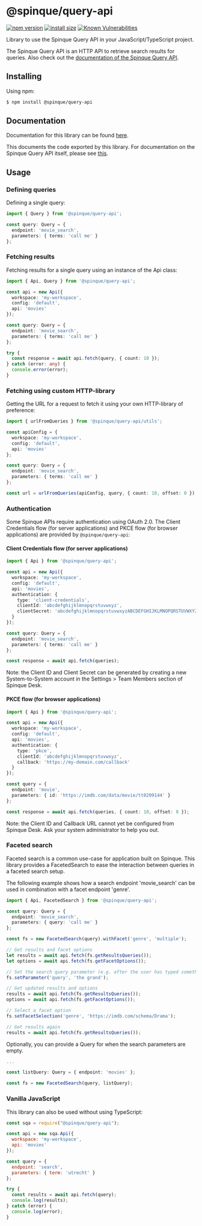 # @spinque/query-api

[![npm version](https://img.shields.io/npm/v/@spinque/query-api.svg?style=flat-square)](https://www.npmjs.org/package/@spinque/query-api)
[![install size](https://packagephobia.now.sh/badge?p=@spinque/query-api)](https://packagephobia.now.sh/result?p=@spinque/query-api)
[![Known Vulnerabilities](https://snyk.io/test/npm/@spinque/query-api/badge.svg)](https://snyk.io/test/npm/@spinque/query-api)

Library to use the Spinque Query API in your JavaScript/TypeScript project.

The Spinque Query API is an HTTP API to retrieve search results for queries. Also check out the [documentation of the Spinque Query API](https://docs.spinque.com/3.0/using-apis/basic.html).

## Installing

Using npm:

```bash
$ npm install @spinque/query-api
```

## Documentation

Documentation for this library can be found [here](https://spinque.github.io/query-api-ts/).

This documents the code exported by this library. For documentation on the Spinque Query API itself, please see [this](https://docs.spinque.com/3.0/using-apis/basic.html).

## Usage

### Defining queries

Defining a single query:

```typescript
import { Query } from '@spinque/query-api';

const query: Query = {
  endpoint: 'movie_search',
  parameters: { terms: 'call me' }
};
```

### Fetching results

Fetching results for a single query using an instance of the Api class:

```typescript
import { Api, Query } from '@spinque/query-api';

const api = new Api({
  workspace: 'my-workspace',
  config: 'default',
  api: 'movies'
});

const query: Query = {
  endpoint: 'movie_search',
  parameters: { terms: 'call me' }
};

try {
  const response = await api.fetch(query, { count: 10 });
} catch (error: any) {
  console.error(error);
}
```

### Fetching using custom HTTP-library

Getting the URL for a request to fetch it using your own HTTP-library of preference:

```typescript
import { urlFromQueries } from '@spinque/query-api/utils';

const apiConfig = {
  workspace: 'my-workspace',
  config: 'default',
  api: 'movies'
};

const query: Query = {
  endpoint: 'movie_search',
  parameters: { terms: 'call me' }
};

const url = urlFromQueries(apiConfig, query, { count: 10, offset: 0 });
```

### Authentication

Some Spinque APIs require authentication using OAuth 2.0. The Client Credentials flow (for server applications) and PKCE flow (for browser applications) are provided by `@spinque/query-api`:

#### Client Credentials flow (for server applications)

```typescript
import { Api } from '@spinque/query-api';

const api = new Api({
  workspace: 'my-workspace',
  config: 'default',
  api: 'movies',
  authentication: {
    type: 'client-credentials',
    clientId: 'abcdefghijklmnopqrstuvwxyz',
    clientSecret: 'abcdefghijklmnopqrstuvwxyzABCDEFGHIJKLMNOPQRSTUVWXYZ',
  }
});

const query: Query = {
  endpoint: 'movie_search',
  parameters: { terms: 'call me' }
};

const response = await api.fetch(queries);
```

Note: the Client ID and Client Secret can be generated by creating a new System-to-System account in the Settings > Team Members section of Spinque Desk.

#### PKCE flow (for browser applications)

```typescript
import { Api } from '@spinque/query-api';

const api = new Api({
  workspace: 'my-workspace',
  config: 'default',
  api: 'movies',
  authentication: {
    type: 'pkce',
    clientId: 'abcdefghijklmnopqrstuvwxyz',
    callback: 'https://my-domain.com/callback'
  }
});

const query = {
  endpoint: 'movie',
  parameters: { id: 'https://imdb.com/data/movie/tt0209144' }
};

const response = await api.fetch(queries, { count: 10, offset: 0 });
```

Note: the Client ID and Callback URL cannot yet be configured from Spinque Desk. Ask your system administrator to help you out.


### Faceted search

Faceted search is a common use-case for application built on Spinque.
This library provides a FacetedSearch to ease the interaction between queries in a faceted search setup.

The following example shows how a search endpoint 'movie_search' can be used in combination with a facet endpoint 'genre'.

```typescript
import { Api, FacetedSearch } from '@spinque/query-api';

const query: Query = {
  endpoint: 'movie_search',
  parameters: { query: 'call me' }
};

const fs = new FacetedSearch(query).withFacet('genre', 'multiple');

// Get results and facet options
let results = await api.fetch(fs.getResultsQueries());
let options = await api.fetch(fs.getFacetOptions());

// Set the search query parameter (e.g. after the user has typed something)
fs.setParameter('query', 'the grand');

// Get updated results and options
results = await api.fetch(fs.getResultsQueries());
options = await api.fetch(fs.getFacetOptions());

// Select a facet option
fs.setFacetSelection('genre', 'https://imdb.com/schema/Drama');

// Get results again
results = await api.fetch(fs.getResultsQueries());
```

Optionally, you can provide a Query for when the search parameters are empty.

```typescript
...

const listQuery: Query = { endpoint: 'movies' };

const fs = new FacetedSearch(query, listQuery);
```

### Vanilla JavaScript

This library can also be used without using TypeScript:

```javascript
const sqa = require("@spinque/query-api");

const api = new sqa.Api({
  workspace: 'my-workspace',
  api: 'movies'
});

const query = {
  endpoint: 'search',
  parameters: { term: 'utrecht' }
};

try {
  const results = await api.fetch(query);
  console.log(results);
} catch (error) {
  console.log(error);
}
```